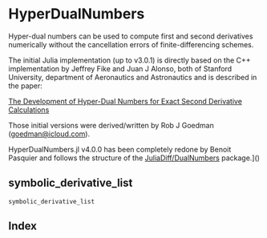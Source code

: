 # HyperDualNumbers

Hyper-dual numbers can be used to compute first and second derivatives numerically without the cancellation errors of finite-differencing schemes.

The initial Julia implementation (up to v3.0.1) is directly based on the C++ implementation by Jeffrey Fike and Juan J Alonso, both of Stanford University, department of Aeronautics and Astronautics and is described in the paper:

[The Development of Hyper-Dual Numbers for Exact Second Derivative Calculations](https://adl.stanford.edu/hyperdual/Fike_AIAA-2011-886.pdf)

Those initial versions were derived/written by Rob J Goedman (goedman@icloud.com).

HyperDualNumbers.jl v4.0.0 has been completely redone by Benoit Pasquier and follows the structure of the [JuliaDiff/DualNumbers](https://github.com/JuliaDiff/DualNumbers.jl) package.]()

## symbolic_derivative_list
```@docs
symbolic_derivative_list
```

## Index
```@index
```
